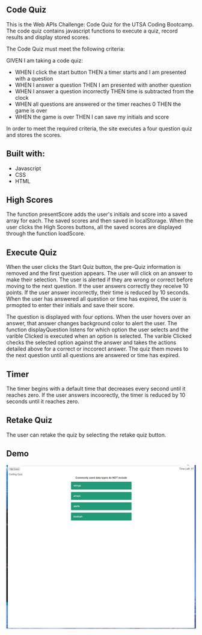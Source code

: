 ## Code Quiz
This is the Web APIs Challenge: Code Quiz for the UTSA Coding Bootcamp.  The code quiz contains javascript functions to execute a quiz, record results and display stored scores.

The Code Quiz must meet the following criteria:

GIVEN I am taking a code quiz:

- WHEN I click the start button THEN a timer starts and I am presented with a question
- WHEN I answer a question THEN I am presented with another question
- WHEN I answer a question incorrectly THEN time is subtracted from the clock
- WHEN all questions are answered or the timer reaches 0 THEN the game is over
- WHEN the game is over THEN I can save my initials and score

In order to meet the required criteria, the site executes a four question quiz and stores the scores.

## Built with:
- Javascript
- CSS
- HTML

## High Scores
The function presentScore adds the user's initials and score into a saved array for each.  The saved scores and then saved in localStorage.  When the user clicks the High Scores buttons, all the saved scores are displayed through the function loadScore.

## Execute Quiz
When the user clicks the Start Quiz button, the pre-Quiz information is removed and the first question appears.  The user will click on an answer to make their selection.  The user is alerted if they are wrong or correct before moving to the next question.  If the user answers correctly they receive 10 points.  If the user answer incorrectly, their time is reduced by 10 seconds.  When the user has answered all question or time has expired, the user is prmopted to enter their initials and save their score.

The question is displayed with four options.  When the user hovers over an answer, that answer changes background color to alert the user.  The function displayQuestion listens for which option the user selects and the varible Clicked is executed when an option is selected.  The varible Clicked checks the selected option against the answer and takes the actions detailed above for a correct or inccorect answer.  The quiz them moves to the next question until all questions are answered or time has expired.

## Timer
The timer begins with a default time that decreases every second until it reaches zero.  If the user answers incoorectly, the timer is reduced by 10 seconds until it reaches zero.

## Retake Quiz
The user can retake the quiz by selecting the retake quiz button.

## Demo
<img src=https://github.com/texrob20/simple-practice-quiz/blob/main/assets/qiuz-demo.png>
